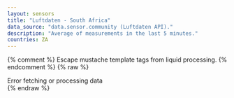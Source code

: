 ```yaml
---
layout: sensors
title: "Luftdaten - South Africa"
data_source: "data.sensor.community (Luftdaten API)."
description: "Average of measurements in the last 5 minutes."
countries: ZA
---
```

<script>
    window.onload = function () {
        render_luftdaten();
    };

</script>


{% comment %}
Escape mustache template tags from liquid processing.
{% endcomment %}
{% raw %}
<div id="target-output">Error fetching or processing data</div>
<script id="sensors-table" type="text/template">
    <table class="table table-dark">
        <tr>
            <th>Sensor ID</th>

            <th>Co-ord</th>
            <th>Altitude</th>
            <th>Indoor</th>

            <th>P1</th>
            <th>P2</th>
            <th>Humidity</th>
            <th>Temp</th>

            <th>Type</th>
            <th>Pin</th>
            <th>Manufacturer</th>

            <th>Timestamp</th>
        </tr>
        {{#sensors}}
        <tr>
            <td>{{ id }}</td>

            <td>{{ coord }}</td>
            <td>{{ altitude }}</td>
            <td>{{ indoor }}</td>

            <td>{{ P1 }}</td>
            <td>{{ P2 }}</td>
            <td>{{ humidity }} </td>
            <td>{{ temperature }} </td>

            <td>{{ sensor_type }}</td>
            <td>{{ pin }}</td>
            <td>{{ manufacturer }}</td>

            <td>{{ timestamp }}</td>
        </tr>
        {{/sensors}}
    </table>
</script>
{% endraw %}
